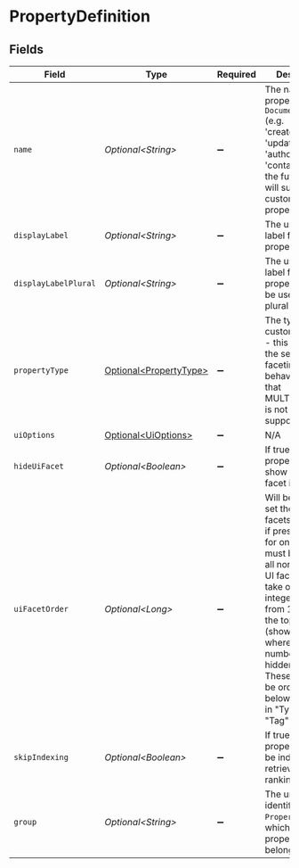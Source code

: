 # PropertyDefinition


## Fields

| Field                                                                                                                                                                                                                                                                                                                                | Type                                                                                                                                                                                                                                                                                                                                 | Required                                                                                                                                                                                                                                                                                                                             | Description                                                                                                                                                                                                                                                                                                                          |
| ------------------------------------------------------------------------------------------------------------------------------------------------------------------------------------------------------------------------------------------------------------------------------------------------------------------------------------ | ------------------------------------------------------------------------------------------------------------------------------------------------------------------------------------------------------------------------------------------------------------------------------------------------------------------------------------ | ------------------------------------------------------------------------------------------------------------------------------------------------------------------------------------------------------------------------------------------------------------------------------------------------------------------------------------ | ------------------------------------------------------------------------------------------------------------------------------------------------------------------------------------------------------------------------------------------------------------------------------------------------------------------------------------ |
| `name`                                                                                                                                                                                                                                                                                                                               | *Optional\<String>*                                                                                                                                                                                                                                                                                                                  | :heavy_minus_sign:                                                                                                                                                                                                                                                                                                                   | The name of the property in the `DocumentMetadata` (e.g. 'createTime', 'updateTime', 'author', 'container'). In the future, this will support custom properties too.                                                                                                                                                                 |
| `displayLabel`                                                                                                                                                                                                                                                                                                                       | *Optional\<String>*                                                                                                                                                                                                                                                                                                                  | :heavy_minus_sign:                                                                                                                                                                                                                                                                                                                   | The user friendly label for the property.                                                                                                                                                                                                                                                                                            |
| `displayLabelPlural`                                                                                                                                                                                                                                                                                                                 | *Optional\<String>*                                                                                                                                                                                                                                                                                                                  | :heavy_minus_sign:                                                                                                                                                                                                                                                                                                                   | The user friendly label for the property that will be used if a plural context.                                                                                                                                                                                                                                                      |
| `propertyType`                                                                                                                                                                                                                                                                                                                       | [Optional\<PropertyType>](../../models/components/PropertyType.md)                                                                                                                                                                                                                                                                   | :heavy_minus_sign:                                                                                                                                                                                                                                                                                                                   | The type of custom property - this governs the search and faceting behavior. Note that MULTIPICKLIST is not yet supported.                                                                                                                                                                                                           |
| `uiOptions`                                                                                                                                                                                                                                                                                                                          | [Optional\<UiOptions>](../../models/components/UiOptions.md)                                                                                                                                                                                                                                                                         | :heavy_minus_sign:                                                                                                                                                                                                                                                                                                                   | N/A                                                                                                                                                                                                                                                                                                                                  |
| `hideUiFacet`                                                                                                                                                                                                                                                                                                                        | *Optional\<Boolean>*                                                                                                                                                                                                                                                                                                                 | :heavy_minus_sign:                                                                                                                                                                                                                                                                                                                   | If true then the property will not show up as a facet in the UI.                                                                                                                                                                                                                                                                     |
| `uiFacetOrder`                                                                                                                                                                                                                                                                                                                       | *Optional\<Long>*                                                                                                                                                                                                                                                                                                                    | :heavy_minus_sign:                                                                                                                                                                                                                                                                                                                   | Will be used to set the order of facets in the UI, if present. If set for one facet, must be set for all non-hidden UI facets. Must take on an integer value from 1 (shown at the top) to N (shown last), where N is the number of non-hidden UI facets. These facets will be ordered below the built-in "Type" and "Tag" operators. |
| `skipIndexing`                                                                                                                                                                                                                                                                                                                       | *Optional\<Boolean>*                                                                                                                                                                                                                                                                                                                 | :heavy_minus_sign:                                                                                                                                                                                                                                                                                                                   | If true then the property will not be indexed for retrieval and ranking.                                                                                                                                                                                                                                                             |
| `group`                                                                                                                                                                                                                                                                                                                              | *Optional\<String>*                                                                                                                                                                                                                                                                                                                  | :heavy_minus_sign:                                                                                                                                                                                                                                                                                                                   | The unique identifier of the `PropertyGroup` to which this property belongs.                                                                                                                                                                                                                                                         |